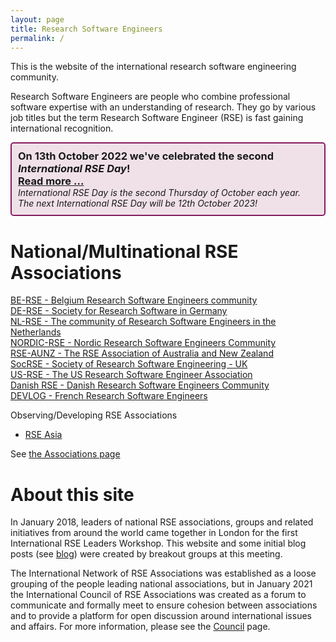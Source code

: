 ```yaml
---
layout: page
title: Research Software Engineers
permalink: /
---
```


This is the website of the international research software engineering community.  

Research Software Engineers are people who combine professional software expertise with an understanding of research. They go by various job titles but the term Research Software Engineer (RSE) is fast gaining international recognition.

<div style="position: relative; height: auto; border: 2px solid #841b5f; margin: 10px auto; padding: 10px; box-sizing: border-box; background-color: #f0e1e8; border-radius: 5px;">
<h3 style="padding: 0; margin: 0;">On 13th October 2022 we've celebrated the second <i>International RSE Day</i>!<br>
<a href="council/intl-rse-day.html">Read more ...</a></h3>
<i>International RSE Day is the second Thursday of October each year.<br>
  The next International RSE Day will be 12th October 2023!</i>
</div>

# National/Multinational RSE Associations

[BE-RSE - Belgium Research Software Engineers community](https://be-rse.org/) <br />
[DE-RSE - Society for Research Software in Germany](http://de-rse.org)  <br />
[NL-RSE - The community of Research Software Engineers in the Netherlands](http://nl-rse.org)  <br />
[NORDIC-RSE - Nordic Research Software Engineers Community](http://nordic-rse.org/) <br />
[RSE-AUNZ - The RSE Association of Australia and New Zealand](https://rse-aunz.github.io/) <br />
[SocRSE - Society of Research Software Engineering - UK](https://society-rse.org/)  <br />
[US-RSE - The US Research Software Engineer Association](http://us-rse.org/) <br />
[Danish RSE - Danish Research Software Engineers Community](https://dighumlab.org/danish-rse/) <br />
[DEVLOG - French Research Software Engineers](https://www.devlog.cnrs.fr/) <br />

Observing/Developing RSE Associations
* [RSE Asia](https://rse-asia.github.io/RSE_Asia/)

See [the Associations page](http://researchsoftware.org/assoc.html)

# About this site

In January 2018, leaders of national RSE associations, groups and related initiatives from around the world came together in London for the first International RSE Leaders Workshop. This website and some initial blog posts (see [blog](https://researchsoftware.org/blog.html)) were created by breakout groups at this meeting.

The International Network of RSE Associations was established as a loose grouping of the people leading national associations, but in January 2021 the
International Council of RSE Associations was created as a forum to communicate and formally meet to ensure cohesion between associations and to provide a platform
for open discussion around international issues and affairs. For more information, please see the [Council](https://researchsoftware.org/council.html) page.
